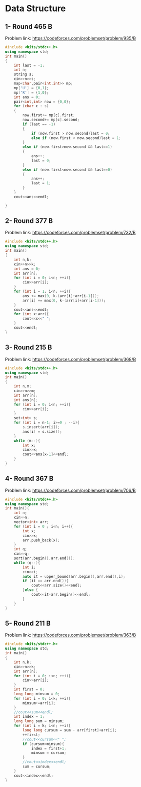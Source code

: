 # Data Structure
## 1- Round 465 B
Problem link: https://codeforces.com/problemset/problem/935/B
```cpp
#include <bits/stdc++.h>
using namespace std;
int main()
{
    int last = -1;
    int n;
    string s;
    cin>>n>>s;
    map<char,pair<int,int>> mp;
    mp['U'] = {0,1};
    mp['R'] = {1,0};
    int ans = 0;
    pair<int,int> now = {0,0};
    for (char c : s)
    {
        now.first+= mp[c].first;
        now.second+= mp[c].second;
        if (last == -1)
        {
            if (now.first > now.second)last = 0;
            else if (now.first < now.second)last = 1;
        }
        else if (now.first>now.second && last==1)
        {
            ans++;
            last = 0;
        }
        else if (now.first<now.second && last==0)
        {
            ans++;
            last = 1;
        }
    }
    cout<<ans<<endl;

}
```
## 2- Round 377 B
Problem link: https://codeforces.com/problemset/problem/732/B
```cpp
#include <bits/stdc++.h>
using namespace std;
int main()
{
    int n,k;
    cin>>n>>k;
    int ans = 0;
    int arr[n];
    for (int i = 0; i<n; ++i){
        cin>>arr[i];
    }
    for (int i = 1; i<n; ++i){
        ans += max(0, k-(arr[i]+arr[i-1]));
        arr[i] += max(0, k-(arr[i]+arr[i-1]));
    }
    cout<<ans<<endl;
    for (int x:arr){
        cout<<x<<" ";
    }
    cout<<endl;
}
```
## 3- Round 215 B
Problem link: https://codeforces.com/problemset/problem/368/B
```cpp
#include <bits/stdc++.h>
using namespace std;
int main()
{
    int n,m;
    cin>>n>>m;
    int arr[n];
    int ans[n];
    for (int i = 0; i<n; ++i){
        cin>>arr[i];
    }
    set<int> s;
    for (int i = n-1; i>=0 ; --i){
        s.insert(arr[i]);
        ans[i] = s.size();
    }
    while (m--){
        int x;
        cin>>x;
        cout<<ans[x-1]<<endl;
    }
}
```
## 4-	Round 367 B
Problem link: https://codeforces.com/problemset/problem/706/B
```cpp
#include <bits/stdc++.h>
using namespace std;
int main(){
    int n;
    cin>>n;
    vector<int> arr;
    for (int i = 0 ; i<n; i++){
        int x;
        cin>>x;
        arr.push_back(x);
    }
    int q;
    cin>>q;
    sort(arr.begin(),arr.end());
    while (q--){
        int i;
        cin>>i;
        auto it = upper_bound(arr.begin(),arr.end(),i);
        if (it == arr.end()){
            cout<<arr.size()<<endl;
        }else {
            cout<<it-arr.begin()<<endl;
        }
    }
}
```
## 5-	Round 211 B
Problem link: https://codeforces.com/problemset/problem/363/B
```cpp
#include <bits/stdc++.h>
using namespace std;
int main()
{
    int n,k;
    cin>>n>>k;
    int arr[n];
    for (int i = 0; i<n; ++i){
        cin>>arr[i];
    }
    int first = 0;
    long long minsum = 0;
    for (int i = 0; i<k; ++i){
        minsum+=arr[i];
    }
    //cout<<sum<<endl;
    int index = 1;
    long long sum = minsum;
    for (int i = k; i<n; ++i){
        long long cursum = sum - arr[first]+arr[i];
        ++first;
        //cout<<cursum<<" ";
        if (cursum<minsum){
            index = first+1;
            minsum = cursum;
        }
        //cout<<index<<endl;
        sum = cursum;
    }
    cout<<index<<endl;
}
```
